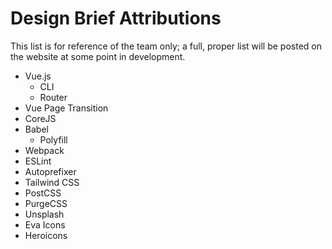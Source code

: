 # Design Brief Attributions

This list is for reference of the team only; a full, proper list will be posted on the website at some point in development.

- Vue.js
  - CLI
  - Router
- Vue Page Transition
- CoreJS
- Babel
  - Polyfill
- Webpack
- ESLint
- Autoprefixer
- Tailwind CSS
- PostCSS
- PurgeCSS
- Unsplash
- Eva Icons
- Heroicons
